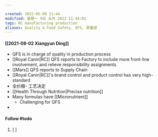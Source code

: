 ```yaml
---

created: 2022-05-09 11:44
modified: 星期一 9日 五月 2022 11:44:01
tags: RC manufacturing production
aliases: Quality & Food Safety, QFS, 质量部
---
```


#### [[2021-08-02 Xiangyun Ding]]
- QFS is in charge of quality in production process
- [[Royal Canin|RC]] QFS reports to Factory to include more front-line involvement, and relieve responsibility assignments
- [[Mars]] QFS reports to Supply Chain
- [[Royal Canin|RC]]'s brand control and product control has very high-standard
- 全价粮- 工艺决定
- [[Health Through Nutrition|Precise nutrition]]
- Many formulas have [[Micronutrient]]
	- Challenging for QFS
- 

#### Follow #todo 
1. [ ] 